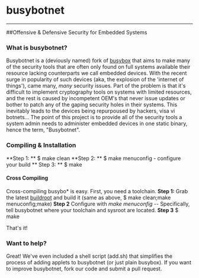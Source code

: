 # busybotnet
---------------

##Offensive & Defensive Security for Embedded Systems

### What is busybotnet?

Busybotnet is a (deviously named) fork of [busybox](https://busybox.net) that aims to make many of the security tools that
are often only found on full systems available their resource lacking counterparts we call embedded devices. With the 
recent surge in popularity of such devices (aka, the explosion of the 'internet of things'), came many, *many* security 
issues. Part of the problem is that it's difficult to implement cryptography tools on systems with limited resources, 
and the rest is caused by incompetent OEM's that never issue updates or bother to patch any of the gaping security holes 
in their systems. This inevitably leads to the devices being repurpoused by hackers, visa vi botnets... The 
point of this project is to provide all of the security tools a system admin needs to administer embedded devices in one 
static binary, hence the term, "Busybotnet".

### Compiling & Installation
**Step 1: **
$ make clean
**Step 2: **
$ make menuconfig - configure your build
** Step 3: **
$ make

#### Cross Compiling
Cross-compiling busybo* is easy. First, you need a toolchain. 
**Step 1:**
Grab the latest [buildroot](https://download.buildroot.org) and build it (same as above, $ make clean;make menuconfig;make)
**Step 2**
Configure with *make menuconfig* -- Specifically, tell busybotnet where your toolchain and sysroot are located.
**Step 3**
$ make

That's it!

### Want to help?

Great! We've even included a shell script (add.sh) that simplifies the process of adding applets to busybotnet (or just plain busybox). If you want to improve busybotnet, fork our code and submit a pull request.

